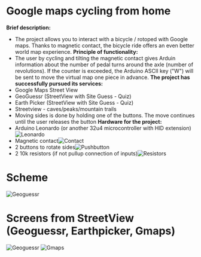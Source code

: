 # Google maps cycling from home
**Brief description:**
* The project allows you to interact with a bicycle / rotoped with Google maps. Thanks to magnetic contact, the bicycle ride offers an even better world map experience.
**Principle of functionality:**
* The user by cycling and tilting the magnetic contact gives Arduin information about the number of pedal turns around the axle (number of revolutions). If the counter is exceeded, the Arduino ASCII key ("W") will be sent to move the virtual map one piece in advance.
**The project has successfully pursued its services:**
* Google Maps Street View
* GeoGuessr (StreetView with Site Guess - Quiz)
* Earth Picker (StreetView with Site Guess - Quiz)
* Streetview - caves/peaks/mountain trails
* Moving sides is done by holding one of the buttons. The move continues until the user releases the button
**Hardware for the project:**
* Arduino Leonardo (or another 32u4 microcontroller with HID extension)![Leonardo](https://docid81hrs3j1.cloudfront.net/contents/small/leonardo2_500_abZdpvP.jpg)
* Magnetic contact![Contact](https://www.alpro.co.uk/Uploads/ShopItems/00/00/00/69/ShopItemImg1_PICT/Electromagnet_tny.jpg)
* 2 buttons to rotate sides![Pushbutton](https://tshop.r10s.com/684/0f3/c390/4f3d/8062/ca01/e6ae/1117e7b222c4544488dd21.jpg?_ex=128x128)
* 2 10k resistors (if not pullup connection of inputs)![Resistors](https://opencircuit.shop/resources/content/34eaaab5ea018/crop/128-128/Weerstanden.jpg)

# Scheme
![Geoguessr](https://i.imgur.com/B2zxhYZ.png)

# Screens from StreetView (Geoguessr, Earthpicker, Gmaps)
![Geoguessr](http://jeffreyhill.typepad.com/.a/6a00d8341d417153ef01b8d17af746970c-800wi)
![Gmaps](https://cnet2.cbsistatic.com/img/kv9UIOvPztuH3XcIO3FQ9yBNJhI=/936x527/2018/05/24/30695bcc-0173-4903-bb0c-44860fb26099/screen-shot-2018-05-24-at-11-09-45-am.png)

